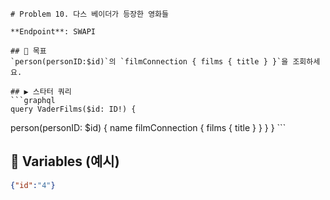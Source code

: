     # Problem 10. 다스 베이더가 등장한 영화들

    **Endpoint**: SWAPI

    ## 🎯 목표
    `person(personID:$id)`의 `filmConnection { films { title } }`을 조회하세요.

    ## ▶ 스타터 쿼리
    ```graphql
    query VaderFilms($id: ID!) {
  person(personID: $id) {
    name
    filmConnection { films { title } }
  }
}
    ```
## 🔧 Variables (예시)
```json
{"id":"4"}
```
